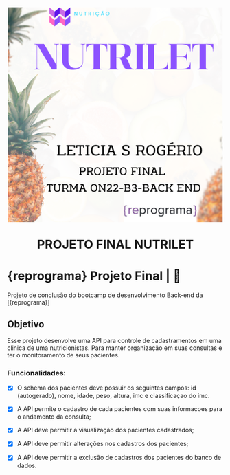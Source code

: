 <h1 align="center">
  <img src="https://github.com/Leticiasrogerio/projeto-final/blob/main/CAPA%20PROJETO%20(1).png" alt="cada projeto nutrilet" width="500">
  <p align="center">PROJETO FINAL NUTRILET<p>
</h1>

#  {reprograma} Projeto Final | :seedling:
Projeto de conclusão do bootcamp de desenvolvimento Back-end da [{reprograma}]

## Objetivo
Esse projeto desenvolve uma API  para controle de cadastramentos em uma clinica de uma nutricionistas. Para manter organização em suas consultas e ter o monitoramento de seus pacientes. 

### Funcionalidades:

- [x] O schema dos pacientes deve possuir os seguintes campos: id (autogerado), nome, idade, peso, altura, imc e classificaçao do imc.
- [x] A API permite o cadastro de cada pacientes com suas informaçoes para o andamento da consulta;
- [x] A API deve permitir a visualização dos pacientes cadastrados;
- [x] A API deve permitir alterações nos cadastros dos pacientes;
- [x] A API deve permitir a exclusão de cadastros dos pacientes do banco de dados.


